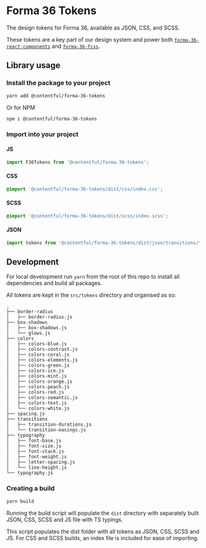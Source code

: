 # Forma 36 Tokens

The design tokens for Forma 36, available as JSON, CSS, and SCSS.

These tokens are a key part of our design system and power both [`forma-36-react-components`](https://github.com/contentful/forma-36/tree/master/packages/form-36-react-components) and [`forma-36-fcss`](https://github.com/contentful/forma-36/tree/master/packages/form-36-fcss).

## Library usage

### Install the package to your project

```bash
yarn add @contentful/forma-36-tokens
```

Or for NPM

```bash
npm i @contentful/forma-36-tokens
```

### Import into your project

#### JS

```js
import F36Tokens from '@contentful/forma-36-tokens';
```

#### CSS

```css
@import '@contentful/forma-36-tokens/dist/css/index.css';
```

#### SCSS

```scss
@import '@contentful/forma-36-tokens/dist/scss/index.scss';
```

#### JSON

```js
import tokens from '@contentful/forma-36-tokens/dist/json/transitions/transition-easings';
```

## Development

For local development run `yarn` from the root of this repo to install all dependencies and build all packages.

All tokens are kept in the `src/tokens` directory and organised as so:

```
.
├── border-radius
│   ├── border-radius.js
├── box-shadows
│   ├── box-shadows.js
│   └── glows.js
├── colors
│   ├── colors-blue.js
│   ├── colors-contrast.js
│   ├── colors-coral.js
│   ├── colors-elements.js
│   ├── colors-green.js
│   ├── colors-ice.js
│   ├── colors-mint.js
│   ├── colors-orange.js
│   ├── colors-peach.js
│   ├── colors-red.js
│   ├── colors-semantic.js
│   ├── colors-text.js
│   └── colors-white.js
├── spacing.js
├── transitions
│   ├── transition-durations.js
│   └── transition-easings.js
├── typography
│   ├── font-base.js
│   ├── font-size.js
│   ├── font-stack.js
│   ├── font-weight.js
│   ├── letter-spacing.js
│   └── line-height.js
└── typography.js
```

### Creating a build

```bash
yarn build
```

Running the build script will populate the `dist` directory with separately built JSON, CSS, SCSS and JS file with TS typings.

This script populates the dist folder with all tokens as JSON, CSS, SCSS and JS. For CSS and SCSS builds, an index file is included for ease of importing.
